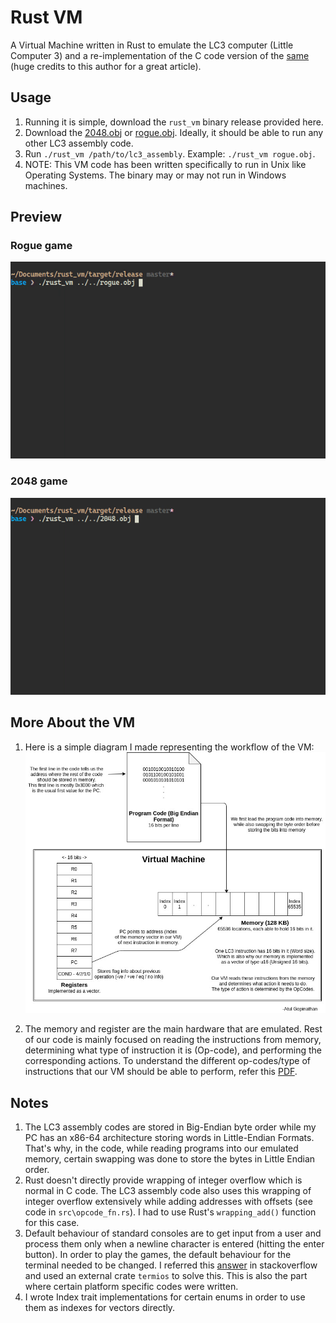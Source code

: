 # Rust VM
A Virtual Machine written in Rust to emulate the LC3 computer (Little Computer 3) and a re-implementation of the C code version of the [same](https://github.com/justinmeiners/lc3-vm) (huge credits to this author for a great article).

## Usage
1. Running it is simple, download the `rust_vm` binary release provided here.
2. Download the [2048.obj](https://justinmeiners.github.io/lc3-vm/supplies/2048.obj) or [rogue.obj](https://justinmeiners.github.io/lc3-vm/supplies/rogue.obj). Ideally, it should be able to run any other LC3 assembly code.
2. Run `./rust_vm /path/to/lc3_assembly`. Example: `./rust_vm rogue.obj`.
3. NOTE: This VM code has been written specifically to run in Unix like Operating Systems. The binary may or may not run in Windows machines.

## Preview
### Rogue game
![rogue_demo](./assets/rust_vm_demo_rogue.gif)

### 2048 game
![2048_demo](./assets/rust_vm_demo_2048.gif)

## More About the VM
1. Here is a simple diagram I made representing the workflow of the VM:  
![lc3_arch](./assets/lc3_vm.jpg)

2. The memory and register are the main hardware that are emulated. Rest of our code is mainly focused on reading the instructions from memory, determining what type of instruction it is (Op-code), and performing the corresponding actions. To understand the different op-codes/type of instructions that our VM should be able to perform, refer this [PDF](https://courses.engr.illinois.edu/ece411/fa2019/mp/LC3b_ISA.pdf).

## Notes
1. The LC3 assembly codes are stored in Big-Endian byte order while my PC has an x86-64 architecture storing words in Little-Endian Formats. That's why, in the code, while reading programs into our emulated memory, certain swapping was done to store the bytes in Little Endian order.
2. Rust doesn't directly provide wrapping of integer overflow which is normal in C code. The LC3 assembly code also uses this wrapping of integer overflow extensively while adding addresses with offsets (see code in `src\opcode_fn.rs`). I had to use Rust's `wrapping_add()` function for this case.
3. Default behaviour of standard consoles are to get input from a user and process them only when a newline character is entered (hitting the enter button). In order to play the games, the default behaviour for the terminal needed to be changed. I referred this [answer](https://stackoverflow.com/a/37416107/11105624) in stackoverflow and used an external crate `termios` to solve this. This is also the part where certain platform specific codes were written.
4. I wrote Index trait implementations for certain enums in order to use them as indexes for vectors directly.
